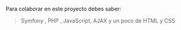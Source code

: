 Para colaborar en este proyecto debes saber:

> Symfony , PHP , JavaScript, AJAX y un poco de HTML y CSS
